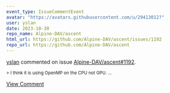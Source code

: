 ```yaml
---
event_type: IssueCommentEvent
avatar: "https://avatars.githubusercontent.com/u/29413012?"
user: yslan
date: 2023-10-30
repo_name: Alpine-DAV/ascent
html_url: https://github.com/Alpine-DAV/ascent/issues/1192
repo_url: https://github.com/Alpine-DAV/ascent
---
```


<a href='https://github.com/yslan' target='_blank'>yslan</a> commented on issue <a href='https://github.com/Alpine-DAV/ascent/issues/1192' target='_blank'>Alpine-DAV/ascent#1192</a>.

<small>> I think it is using OpenMP on the CPU not GPU....</small>

<a href='https://github.com/Alpine-DAV/ascent/issues/1192' target='_blank'>View Comment</a>